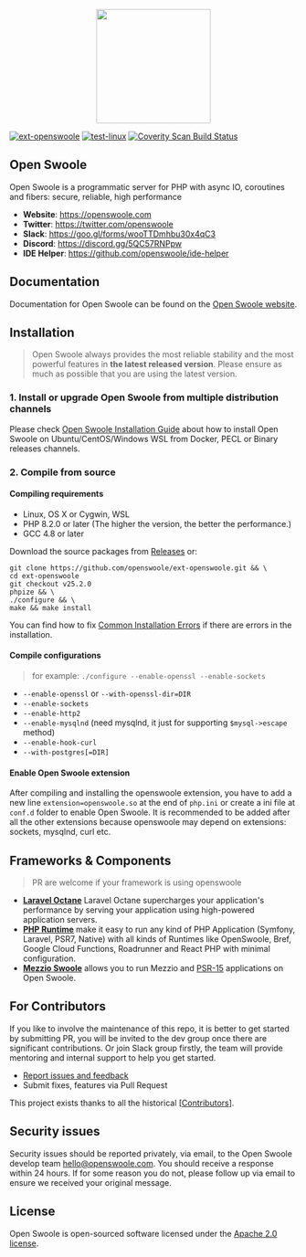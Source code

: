<p align="center"><a href="https://openswoole.com" target="_blank"><img src="https://openswoole.com/images/swoole-logo.svg#gh-light-mode-only" width="200" /></a></p>

<a href="https://github.com/openswoole/ext-openswoole/actions?query=workflow%3Aext-openswoole"><img src="https://github.com/openswoole/ext-openswoole/workflows/ext-openswoole/badge.svg" alt="ext-openswoole" style="max-width: 100%;"></a>
<a href="https://github.com/openswoole/ext-openswoole/actions?query=workflow%3Atest-linux"><img src="https://github.com/openswoole/ext-openswoole/workflows/test-linux/badge.svg" alt="test-linux" style="max-width: 100%;"></a>
<a href="https://scan.coverity.com/projects/open-swoole-src" rel="nofollow"><img src="https://camo.githubusercontent.com/74ce2aa24f7fc272064e7afeec3712e0e548cda19202c4af7e42e7cacf2e7f6f/68747470733a2f2f7363616e2e636f7665726974792e636f6d2f70726f6a656374732f32333937302f62616467652e737667" alt="Coverity Scan Build Status" data-canonical-src="https://scan.coverity.com/projects/23970/badge.svg" style="max-width: 100%;"></a></p>

## Open Swoole

Open Swoole is a programmatic server for PHP with async IO, coroutines and fibers: secure, reliable, high performance

+ __Website__: <https://openswoole.com>
+ __Twitter__: <https://twitter.com/openswoole>
+ __Slack__: <https://goo.gl/forms/wooTTDmhbu30x4qC3>
+ __Discord__: <https://discord.gg/5QC57RNPpw>
+ __IDE Helper__: <https://github.com/openswoole/ide-helper>

## Documentation

Documentation for Open Swoole can be found on the [Open Swoole website](https://openswoole.com/docs).

## Installation

> Open Swoole always provides the most reliable stability and the most powerful features in **the latest released version**. Please ensure as much as possible that you are using the latest version.

### 1. Install or upgrade Open Swoole from multiple distribution channels

Please check [Open Swoole Installation Guide](https://openswoole.com/docs/get-started/installation) about how to install Open Swoole on Ubuntu/CentOS/Windows WSL from Docker, PECL or Binary releases channels.

### 2. Compile from source

#### Compiling requirements

+ Linux, OS X or Cygwin, WSL
+ PHP 8.2.0 or later (The higher the version, the better the performance.)
+ GCC 4.8 or later

Download the source packages from [Releases](https://github.com/openswoole/ext-openswoole/releases) or:

```shell
git clone https://github.com/openswoole/ext-openswoole.git && \
cd ext-openswoole
git checkout v25.2.0
phpize && \
./configure && \
make && make install
```

You can find how to fix [Common Installation Errors](https://openswoole.com/docs/get-started/common-install-errors) if there are errors in the installation.

#### Compile configurations

> for example: `./configure --enable-openssl --enable-sockets`

+ `--enable-openssl` or `--with-openssl-dir=DIR`
+ `--enable-sockets`
+ `--enable-http2`
+ `--enable-mysqlnd` (need mysqlnd, it just for supporting `$mysql->escape` method)
+ `--enable-hook-curl`
+ `--with-postgres[=DIR]`

#### Enable Open Swoole extension

After compiling and installing the openswoole extension, you have to add a new line `extension=openswoole.so` at the end of `php.ini` or create a ini file at `conf.d` folder to enable Open Swoole. It is recommended to be added after all the other extensions because openswoole may depend on extensions: sockets, mysqlnd, curl etc.

## Frameworks & Components

> PR are welcome if your framework is using openswoole
 
 - [**Laravel Octane**](https://laravel.com/docs/9.x/octane) Laravel Octane supercharges your application's performance by serving your application using high-powered application servers.
 - [**PHP Runtime**](https://github.com/php-runtime) make it easy to run any kind of PHP Application (Symfony, Laravel, PSR7, Native) with all kinds of Runtimes like OpenSwoole, Bref, Google Cloud Functions, Roadrunner and React PHP with minimal configuration.
 - [**Mezzio Swoole**](https://docs.mezzio.dev/mezzio-swoole/) allows you to run Mezzio and [PSR-15](https://www.php-fig.org/psr/psr-15/) applications on Open Swoole.

## For Contributors

If you like to involve the maintenance of this repo, it is better to get started by submitting PR, you will be invited to the dev group once there are significant contributions. Or join Slack group firstly, the team will provide mentoring and internal support to help you get started.

* [Report issues and feedback](https://github.com/openswoole/ext-openswoole/issues)
* Submit fixes, features via Pull Request

This project exists thanks to all the historical [[Contributors](https://github.com/openswoole/ext-openswoole/graphs/contributors)].

## Security issues

Security issues should be reported privately, via email, to the Open Swoole develop team [hello@openswoole.com](mailto:hello@openswoole.com). You should receive a response within 24 hours. If for some reason you do not, please follow up via email to ensure we received your original message.

## License

Open Swoole is open-sourced software licensed under the [Apache 2.0 license](http://www.apache.org/licenses/LICENSE-2.0.html).
